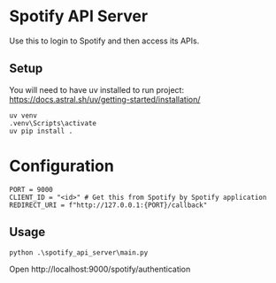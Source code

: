 # Spotify API Server

Use this to login to Spotify and then access its APIs.

## Setup

You will need to have uv installed to run project: https://docs.astral.sh/uv/getting-started/installation/

```
uv venv
.venv\Scripts\activate
uv pip install .
```

# Configuration

```
PORT = 9000
CLIENT_ID = "<id>" # Get this from Spotify by Spotify application
REDIRECT_URI = f"http://127.0.0.1:{PORT}/callback"
```

## Usage

```
python .\spotify_api_server\main.py
```

Open http://localhost:9000/spotify/authentication

